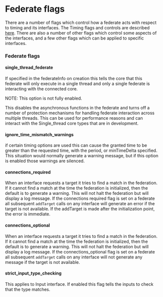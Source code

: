 # Federate flags

There are a number of flags which control how a federate acts with respect to timing and its interfaces.  The Timing flags and controls are described [here](./Timing.html).  There are also a number of other flags which control some aspects of the interfaces, and a few other flags which can be applied to specific interfaces.

### Federate flags

#### single_thread_federate

If specified in the federateInfo on creation this tells the core that this federate will only execute in a single thread and only a single federate is interacting with the connected core.

NOTE: This option is not fully enabled.

This disables the asynchronous functions in the federate and turns off a number of protection mechanisms for handling federate interaction across multiple threads.  This can be used for performance reasons and can interact with the Single_thread core types that are in development.

#### ignore_time_mismatch_warnings

if certain timing options are used this can cause the granted time to be greater than the requested time, with the period, or minTimeDelta specified.  This situation would normally generate a warning message, but if this option is enabled those warnings are silenced.

#### connections_required

When an interface requests a target it tries to find a match in the federation.  If it cannot find a match at the time the federation is initialized, then the default is to generate a warning.  This will not halt the federation but will display a log message.  If the connections required flag is set on a federate all subsequent `addTarget` calls on any interface will generate an error if the target is not available.  If the addTarget is made after the initialization point, the error is immediate.

#### connections_optional

When an interface requests a target it tries to find a match in the federation.  If it cannot find a match at the time the federation is initialized, then the default is to generate a warning.  This will not halt the federation but will display a log message.  If the connections_optional flag is set on a federate all subsequent `addTarget` calls on any interface will not generate any message if the target is not available.

#### strict_input_type_checking

This applies to Input interface.  If enabled this flag tells the inputs to check that the type matches.
